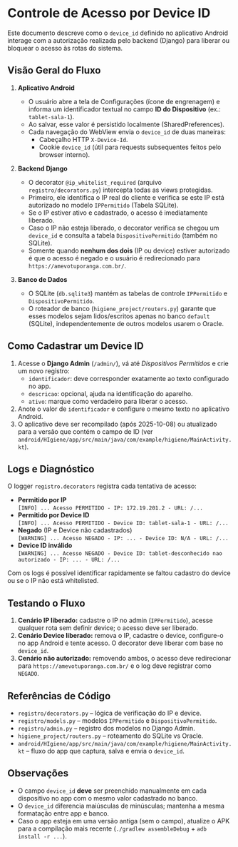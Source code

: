 # Controle de Acesso por Device ID

Este documento descreve como o `device_id` definido no aplicativo Android interage com a autorização realizada pelo backend (Django) para liberar ou bloquear o acesso às rotas do sistema.

## Visão Geral do Fluxo

1. **Aplicativo Android**
   - O usuário abre a tela de Configurações (ícone de engrenagem) e informa um identificador textual no campo **ID do Dispositivo** (ex.: `tablet-sala-1`).  
   - Ao salvar, esse valor é persistido localmente (SharedPreferences).  
   - Cada navegação do WebView envia o `device_id` de duas maneiras:
     - Cabeçalho HTTP `X-Device-Id`.
     - Cookie `device_id` (útil para requests subsequentes feitos pelo browser interno).

2. **Backend Django**
   - O decorator `@ip_whitelist_required` (arquivo `registro/decorators.py`) intercepta todas as views protegidas.
   - Primeiro, ele identifica o IP real do cliente e verifica se este IP está autorizado no modelo `IPPermitido` (Tabela SQLite).
   - Se o IP estiver ativo e cadastrado, o acesso é imediatamente liberado.
   - Caso o IP não esteja liberado, o decorator verifica se chegou um `device_id` e consulta a tabela `DispositivoPermitido` (também no SQLite).
   - Somente quando **nenhum dos dois** (IP ou device) estiver autorizado é que o acesso é negado e o usuário é redirecionado para `https://amevotuporanga.com.br/`.

3. **Banco de Dados**
   - O SQLite (`db.sqlite3`) mantém as tabelas de controle `IPPermitido` e `DispositivoPermitido`.  
   - O roteador de banco (`higiene_project/routers.py`) garante que esses modelos sejam lidos/escritos apenas no banco `default` (SQLite), independentemente de outros modelos usarem o Oracle.

## Como Cadastrar um Device ID

1. Acesse o **Django Admin** (`/admin/`), vá até *Dispositivos Permitidos* e crie um novo registro:
   - `identificador`: deve corresponder exatamente ao texto configurado no app.
   - `descricao`: opcional, ajuda na identificação do aparelho.
   - `ativo`: marque como verdadeiro para liberar o acesso.  
2. Anote o valor de `identificador` e configure o mesmo texto no aplicativo Android.
3. O aplicativo deve ser recompilado (após 2025-10-08) ou atualizado para a versão que contém o campo de ID (ver `android/HIgiene/app/src/main/java/com/example/higiene/MainActivity.kt`).

## Logs e Diagnóstico

O logger `registro.decorators` registra cada tentativa de acesso:

- **Permitido por IP**  
  `[INFO] ... Acesso PERMITIDO - IP: 172.19.201.2 - URL: /...`
- **Permitido por Device ID**  
  `[INFO] ... Acesso PERMITIDO - Device ID: tablet-sala-1 - URL: /...`
- **Negado** (IP e Device não cadastrados)  
  `[WARNING] ... Acesso NEGADO - IP: ... - Device ID: N/A - URL: /...`
- **Device ID inválido**  
  `[WARNING] ... Acesso NEGADO - Device ID: tablet-desconhecido nao autorizado - IP: ... - URL: /...`

Com os logs é possível identificar rapidamente se faltou cadastro do device ou se o IP não está whitelisted.

## Testando o Fluxo

1. **Cenário IP liberado:** cadastre o IP no admin (`IPPermitido`), acesse qualquer rota sem definir device; o acesso deve ser liberado.
2. **Cenário Device liberado:** remova o IP, cadastre o device, configure-o no app Android e tente acesso. O decorator deve liberar com base no `device_id`.
3. **Cenário não autorizado:** removendo ambos, o acesso deve redirecionar para `https://amevotuporanga.com.br/` e o log deve registrar como `NEGADO`.

## Referências de Código

- `registro/decorators.py` – lógica de verificação do IP e device.
- `registro/models.py` – modelos `IPPermitido` e `DispositivoPermitido`.
- `registro/admin.py` – registro dos modelos no Django Admin.
- `higiene_project/routers.py` – roteamento do SQLite vs Oracle.
- `android/HIgiene/app/src/main/java/com/example/higiene/MainActivity.kt` – fluxo do app que captura, salva e envia o `device_id`.

## Observações

- O campo `device_id` **deve** ser preenchido manualmente em cada dispositivo no app com o mesmo valor cadastrado no banco.
- O `device_id` diferencia maiúsculas de minúsculas; mantenha a mesma formatação entre app e banco.
- Caso o app esteja em uma versão antiga (sem o campo), atualize o APK para a compilação mais recente (`./gradlew assembleDebug` + `adb install -r ...`).
